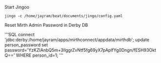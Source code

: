 Start Jingoo

```
jingo -c /home/jayram/beat/documents/jingo/config.yaml
```
Reset Mirth Admin Password in Derby DB

'''SQL
connect 'jdbc:derby:/home/jayram/apps/mirthconnect/appdata/mirthdb';
update person_password set password='YzKZIAnbQ5m+3llggrZvNtf5fg69yX7pAplfYg0Dngn/fESH93OktQ==' WHERE person_id=1;
'''